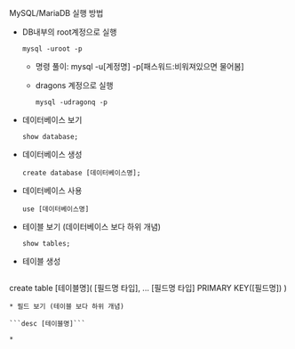 MySQL/MariaDB 실행 방법

* DB내부의 root계정으로 실행

  ```mysql -uroot -p```

  * 명령 풀이: mysql -u[계정명] -p[패스워드:비워져있으면 물어봄]

  * dragons 계정으로 실행

    ```mysql -udragonq -p```

* 데이터베이스 보기

  ```show database;```

* 데이터베이스 생성

  ```create database [데이터베이스명];```

* 데이터베이스 사용

  ```use [데이터베이스명]```

* 테이블 보기 (데이터베이스 보다 하위 개념)

  ```show tables;```

* 테이블 생성

  ```
create table [테이블명](
  	[필드명 타입],
  	...
  	[필드명 타입]
  	PRIMARY KEY([필드명])
  )
  ```
* 필드 보기 (테이블 보다 하위 개념)

  ```desc [테이블명]```

* 

